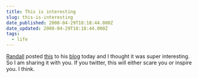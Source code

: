 ```yaml
---
title: This is interesting
slug: this-is-interesting
date_published: 2008-04-29T18:18:44.000Z
date_updated: 2008-04-29T18:18:44.000Z
tags:
  - life
---
```


[Randall](http://randallpauljenkins.com/) posted [this](http://twistori.com) to his [blog](http://randallpauljenkins.com/2008/04/29/i-dont-know-what-this-is/#comments) today and I thought it was super interesting. So I am sharing it with you. If you twitter, this will either scare you or inspire you. I think.
